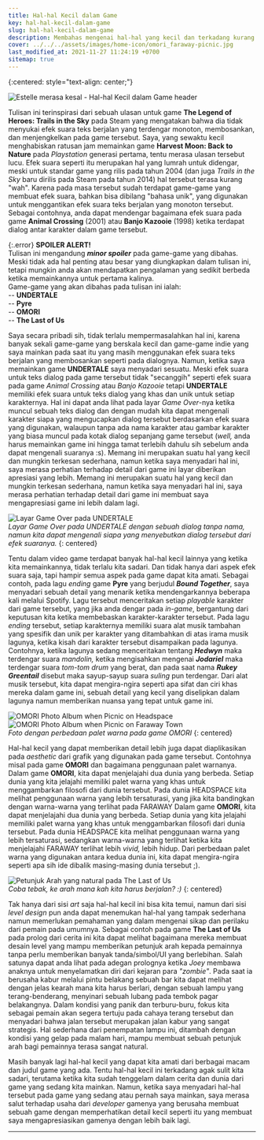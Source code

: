 ```yaml
---
title: Hal-hal Kecil dalam Game
key: hal-hal-kecil-dalam-game
slug: hal-hal-kecil-dalam-game
description: Membahas mengenai hal-hal yang kecil dan terkadang kurang disadari oleh pemain dalam sebuah game dan mengapa hal-hal tersebut dapat membuat pandangan saya, sebagai pemain, menjadi lebih mengapresiasi game tersebut.
cover: ../../../assets/images/home-icon/omori_faraway-picnic.jpg
last_modified_at: 2021-11-27 11:24:19 +0700
sitemap: true
---
```


{:centered: style="text-align: center;"}

![Estelle merasa kesal - Hal-hal Kecil dalam Game header](../../../assets/images/trailsinthesky_estelle-annoyed.jpg)

Tulisan ini terinspirasi dari sebuah ulasan untuk game **The Legend of Heroes: Trails in the Sky** pada Steam yang mengatakan bahwa dia tidak menyukai efek suara teks berjalan yang terdengar monoton, membosankan, dan menjengkelkan pada game tersebut. Saya, yang sewaktu kecil menghabiskan ratusan jam memainkan game **Harvest Moon: Back to Nature** pada *Playstation* generasi pertama, tentu merasa ulasan tersebut lucu. Efek suara seperti itu merupakan hal yang lumrah untuk didengar, meski untuk standar game yang rilis pada tahun 2004 (dan juga *Trails in the Sky* baru dirilis pada Steam pada tahun 2014) hal tersebut terasa kurang "wah". Karena pada masa tersebut sudah terdapat game-game yang membuat efek suara, bahkan bisa dibilang "bahasa unik", yang digunakan untuk menggantikan efek suara teks berjalan yang monoton tersebut. Sebagai contohnya, anda dapat mendengar bagaimana efek suara pada game **Animal Crossing** (2001) atau **Banjo Kazooie** (1998) ketika terdapat dialog antar karakter dalam game tersebut.

{:.error}
**SPOILER ALERT!**  
Tulisan ini mengandung ***minor spoiler*** pada game-game yang dibahas. Meski tidak ada hal penting atau besar yang diungkapkan dalam tulisan ini, tetapi mungkin anda akan mendapatkan pengalaman yang sedikit berbeda ketika memainkannya untuk pertama kalinya.  
Game-game yang akan dibahas pada tulisan ini ialah:   
-- **UNDERTALE**  
-- **Pyre**  
-- **OMORI**  
-- **The Last of Us**  

Saya secara pribadi sih, tidak terlalu mempermasalahkan hal ini, karena banyak sekali game-game yang berskala kecil dan game-game indie yang saya mainkan pada saat itu yang masih menggunakan efek suara teks berjalan yang membosankan seperti pada dialognya. Namun, ketika saya memainkan game **UNDERTALE** saya menyadari sesuatu. Meski efek suara untuk teks dialog pada game tersebut tidak "secanggih" seperti efek suara pada game *Animal Crossing* atau *Banjo Kazooie* tetapi **UNDERTALE** memiliki efek suara untuk teks dialog yang khas dan unik untuk setiap karakternya. Hal ini dapat anda lihat pada layar *Game Over*-nya ketika muncul sebuah teks dialog dan dengan mudah kita dapat mengenali karakter siapa yang mengucapkan dialog tersebut berdasarkan efek suara yang digunakan, walaupun tanpa ada nama karakter atau gambar karakter yang biasa muncul pada kotak dialog sepanjang game tersebut (*well,* anda harus memainkan game ini hingga tamat terlebih dahulu sih sebelum anda dapat mengenali suaranya :s).
Memang ini merupakan suatu hal yang kecil dan mungkin terkesan sederhana, namun ketika saya menyadari hal ini, saya merasa perhatian terhadap detail dari game ini layar diberikan apresiasi yang lebih.
Memang ini merupakan suatu hal yang kecil dan mungkin terkesan sederhana, namun ketika saya menyadari hal ini, saya merasa perhatian terhadap detail dari game ini membuat saya mengapresiasi game ini lebih dalam lagi.

![Layar Game Over pada UNDERTALE](../../../assets/images/undertale_gameover.webp)  
*Layar Game Over pada UNDERTALE dengan sebuah dialog tanpa nama, namun kita dapat mengenali siapa yang menyebutkan dialog tersebut dari efek suaranya.*
{: centered}  
  
Tentu dalam video game terdapat banyak hal-hal kecil lainnya yang ketika kita memainkannya, tidak terlalu kita sadari. Dan tidak hanya dari aspek efek suara saja, tapi hampir semua aspek pada game dapat kita amati. 
Sebagai contoh, pada lagu *ending* game **Pyre** yang berjudul ***Bound Together***, saya menyadari sebuah detail yang menarik ketika mendengarkannya beberapa kali melalui Spotify. Lagu tersebut menceritakan setiap *playable* karakter dari game tersebut, yang jika anda dengar pada *in-game*, bergantung dari keputusan kita ketika membebaskan karakter-karakter tersebut. Pada lagu *ending* tersebut, setiap karakternya memiliki suara alat musik tambahan yang spesifik dan unik per karakter yang ditambahkan di atas irama musik lagunya, ketika kisah dari karakter tersebut disampaikan pada lagunya. Contohnya, ketika lagunya sedang menceritakan tentang ***Hedwyn*** maka terdengar suara _mandolin,_ ketika mengisahkan mengenai ***Jodariel*** maka terdengar suara _tom-tom drum_ yang berat, dan pada saat nama ***Rukey Greentail*** disebut maka sayup-sayup suara _suling_ pun terdengar.
Dari alat musik tersebut, kita dapat mengira-ngira seperti apa sifat dan ciri khas mereka dalam game ini, sebuah detail yang kecil yang diselipkan dalam lagunya namun memberikan nuansa yang tepat untuk game ini.

![OMORI Photo Album when Picnic on Headspace](../../../assets/images/omori_headspace-picnic.webp) ![OMORI Photo Album when Picnic on Faraway Town](../../../assets/images/omori_faraway-picnic.webp)  
*Foto dengan perbedaan palet warna pada game OMORI*
{: centered}  

Hal-hal kecil yang dapat memberikan detail lebih juga dapat diaplikasikan pada *aesthetic* dari grafik yang digunakan pada game tersebut. Contohnya misal pada game **OMORI** dan bagaimana penggunaan palet warnanya.
Dalam game **OMORI**, kita dapat menjelajahi dua dunia yang berbeda. Setiap dunia yang kita jelajahi memiliki palet warna yang khas untuk menggambarkan filosofi dari dunia tersebut. Pada dunia HEADSPACE kita melihat penggunaan warna yang lebih tersaturasi, yang jika kita bandingkan dengan warna-warna yang terlihat pada FARAWAY
Dalam game **OMORI**, kita dapat menjelajahi dua dunia yang berbeda. Setiap dunia yang kita jelajahi memiliki palet warna yang khas untuk menggambarkan filosofi dari dunia tersebut. Pada dunia HEADSPACE kita melihat penggunaan warna yang lebih tersaturasi, sedangkan warna-warna yang terlihat ketika kita menjelajahi FARAWAY terlihat lebih *vivid,* lebih hidup. Dari perbedaan palet warna yang digunakan antara kedua dunia ini, kita dapat mengira-ngira seperti apa sih ide dibalik masing-masing dunia tersebut ;).

![Petunjuk Arah yang natural pada The Last of Us](../../../assets/images/tlou_escapethebar.png)  
*Coba tebak, ke arah mana kah kita harus berjalan? :)*
{: centered}  

Tak hanya dari sisi *art* saja hal-hal kecil ini bisa kita temui, namun dari sisi *level design* pun anda dapat menemukan hal-hal yang tampak sederhana namun memerlukan pemahaman yang dalam mengenai sikap dan perilaku dari pemain pada umumnya. Sebagai contoh pada game **The Last of Us** pada prolog dari cerita ini kita dapat melihat bagaimana mereka membuat desain level yang mampu memberikan petunjuk arah kepada pemainnya tanpa perlu memberikan banyak tanda/simbol/UI yang berlebihan. Salah satunya dapat anda lihat pada adegan prolognya ketika *Joey* membawa anaknya untuk menyelamatkan diri dari kejaran para *"zombie"*. Pada saat ia berusaha kabur melalui pintu belakang sebuah bar kita dapat melihat dengan jelas kearah mana kita harus berlari, dengan sebuah lampu yang terang-benderang, menyinari sebuah lubang pada tembok pagar belakangnya. Dalam kondisi yang panik dan terburu-buru, fokus kita sebagai pemain akan segera tertuju pada cahaya terang tersebut dan menyadari bahwa jalan tersebut merupakan jalan kabur yang sangat strategis.
Hal sederhana dari penempatan lampu ini, ditambah dengan kondisi yang gelap pada malam hari,
mampu membuat sebuah petunjuk arah bagi pemainnya terasa sangat natural.

Masih banyak lagi hal-hal kecil yang dapat kita amati dari berbagai macam dan judul game yang ada. Tentu hal-hal kecil ini terkadang agak sulit kita sadari, terutama ketika kita sudah tenggelam dalam cerita dan dunia dari game yang sedang kita mainkan. Namun, ketika saya menyadari hal-hal tersebut pada game yang sedang atau pernah saya mainkan, saya merasa salut terhadap usaha dari *developer* gamenya yang berusaha membuat sebuah game dengan memperhatikan detail kecil seperti itu yang membuat saya mengapresiasikan gamenya dengan lebih baik lagi.

---